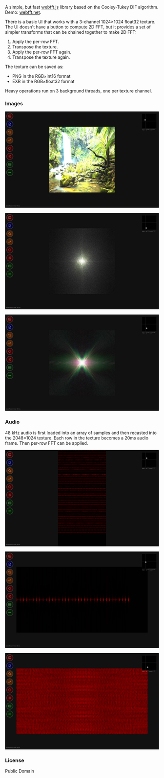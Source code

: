 A simple, but fast [webfft.js](lib/webfft.js) library based on the Cooley-Tukey DIF algorithm. Demo: [webfft.net](https://webfft.net).

There is a basic UI that works with a 3-channel 1024×1024 float32 texture. The UI doesn't have a button to compute 2D FFT, but it provides a set of simpler transforms that can be chained together to make 2D FFT:

  1. Apply the per-row FFT.
  2. Transpose the texture.
  3. Apply the per-row FFT again.
  4. Transpose the texture again.

The texture can be saved as:

  - PNG in the RGB×int16 format
  - EXR in the RGB×float32 format

Heavy operations run on 3 background threads, one per texture channel.

### Images

![](img/scr/10.jpg)

![](img/scr/11.jpg)

![](img/scr/15.jpg)

### Audio

48 kHz audio is first loaded into an array of samples and then recasted into the 2048×1024 texture. Each row in the texture becomes a 20ms audio frame. Then per-row FFT can be applied.

![](img/scr/12.jpg)

![](img/scr/13.jpg)

![](img/scr/14.jpg)

### License

Public Domain
